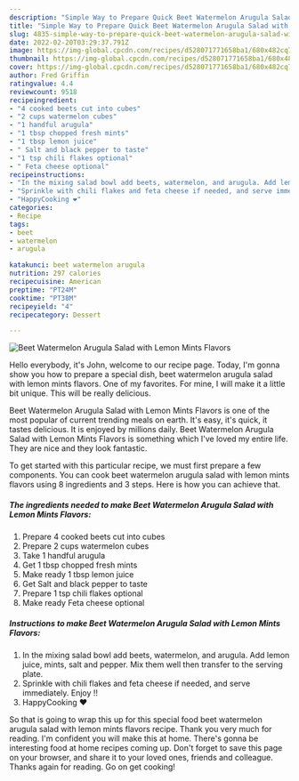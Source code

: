 ```yaml
---
description: "Simple Way to Prepare Quick Beet Watermelon Arugula Salad with Lemon Mints Flavors"
title: "Simple Way to Prepare Quick Beet Watermelon Arugula Salad with Lemon Mints Flavors"
slug: 4835-simple-way-to-prepare-quick-beet-watermelon-arugula-salad-with-lemon-mints-flavors
date: 2022-02-20T03:29:37.791Z
image: https://img-global.cpcdn.com/recipes/d528071771658ba1/680x482cq70/beet-watermelon-arugula-salad-with-lemon-mints-flavors-recipe-main-photo.jpg
thumbnail: https://img-global.cpcdn.com/recipes/d528071771658ba1/680x482cq70/beet-watermelon-arugula-salad-with-lemon-mints-flavors-recipe-main-photo.jpg
cover: https://img-global.cpcdn.com/recipes/d528071771658ba1/680x482cq70/beet-watermelon-arugula-salad-with-lemon-mints-flavors-recipe-main-photo.jpg
author: Fred Griffin
ratingvalue: 4.4
reviewcount: 9518
recipeingredient:
- "4 cooked beets cut into cubes"
- "2 cups watermelon cubes"
- "1 handful arugula"
- "1 tbsp chopped fresh mints"
- "1 tbsp lemon juice"
- " Salt and black pepper to taste"
- "1 tsp chili flakes optional"
- " Feta cheese optional"
recipeinstructions:
- "In the mixing salad bowl add beets, watermelon, and arugula. Add lemon juice, mints, salt and pepper. Mix them well then transfer to the serving plate."
- "Sprinkle with chili flakes and feta cheese if needed, and serve immediately. Enjoy !!"
- "HappyCooking ❤️"
categories:
- Recipe
tags:
- beet
- watermelon
- arugula

katakunci: beet watermelon arugula 
nutrition: 297 calories
recipecuisine: American
preptime: "PT24M"
cooktime: "PT38M"
recipeyield: "4"
recipecategory: Dessert

---
```



![Beet Watermelon Arugula Salad with Lemon Mints Flavors](https://img-global.cpcdn.com/recipes/d528071771658ba1/680x482cq70/beet-watermelon-arugula-salad-with-lemon-mints-flavors-recipe-main-photo.jpg)

Hello everybody, it's John, welcome to our recipe page. Today, I'm gonna show you how to prepare a special dish, beet watermelon arugula salad with lemon mints flavors. One of my favorites. For mine, I will make it a little bit unique. This will be really delicious.

Beet Watermelon Arugula Salad with Lemon Mints Flavors is one of the most popular of current trending meals on earth. It's easy, it's quick, it tastes delicious. It is enjoyed by millions daily. Beet Watermelon Arugula Salad with Lemon Mints Flavors is something which I've loved my entire life. They are nice and they look fantastic.




To get started with this particular recipe, we must first prepare a few components. You can cook beet watermelon arugula salad with lemon mints flavors using 8 ingredients and 3 steps. Here is how you can achieve that.

<!--inarticleads1-->

##### The ingredients needed to make Beet Watermelon Arugula Salad with Lemon Mints Flavors:

1. Prepare 4 cooked beets cut into cubes
1. Prepare 2 cups watermelon cubes
1. Take 1 handful arugula
1. Get 1 tbsp chopped fresh mints
1. Make ready 1 tbsp lemon juice
1. Get  Salt and black pepper to taste
1. Prepare 1 tsp chili flakes optional
1. Make ready  Feta cheese optional




<!--inarticleads2-->

##### Instructions to make Beet Watermelon Arugula Salad with Lemon Mints Flavors:

1. In the mixing salad bowl add beets, watermelon, and arugula. Add lemon juice, mints, salt and pepper. Mix them well then transfer to the serving plate.
1. Sprinkle with chili flakes and feta cheese if needed, and serve immediately. Enjoy !!
1. HappyCooking ❤️




So that is going to wrap this up for this special food beet watermelon arugula salad with lemon mints flavors recipe. Thank you very much for reading. I'm confident you will make this at home. There's gonna be interesting food at home recipes coming up. Don't forget to save this page on your browser, and share it to your loved ones, friends and colleague. Thanks again for reading. Go on get cooking!
